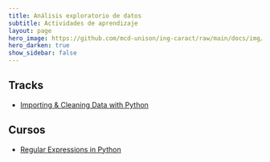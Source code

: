 ```yaml
---
title: Análisis exploratorio de datos 
subtitle: Actividades de aprendizaje
layout: page
hero_image: https://github.com/mcd-unison/ing-caract/raw/main/docs/img/eda-banner.jpg
hero_darken: true
show_sidebar: false
---
```



## Tracks

- [Importing & Cleaning Data with Python](https://www.datacamp.com/tracks/importing-cleaning-data-with-python)

## Cursos

- [Regular Expressions in Python](https://www.datacamp.com/courses/regular-expressions-in-python)


<!-- - [Introduction to Data Visualization with Seaborn](https://www.datacamp.com/courses/introduction-to-data-visualization-with-seaborn). Parte del *career track* de analista de datos de *DataCamp*.

- [Exploratory Data Analysis in Python](https://www.datacamp.com/courses/exploratory-data-analysis-in-python). Parte del *career track* de analista de datos de *DataCamp*.


## Casos de estudio

- Escoger uno de estos dos casos de estudio, ofrecidos por DataCamp:

    - [Analyzing Marketing Campaigns with pandas](https://www.datacamp.com/courses/analyzing-marketing-campaigns-with-pandas)
    - [Analyzing US Census Data in Python](https://www.datacamp.com/courses/analyzing-us-census-data-in-python)


## Libretas

- Escoger uno de estos proyectos guiado de DataCamp sobre procesamiento y análisis de datos:

    -  [Data Driven Product Management: Conducting a Market Analysis](https://app.datacamp.com/learn/projects/1684)
    -  [What's in an Avocado Toast: A Supply Chain Analysis](https://app.datacamp.com/learn/projects/1685)
    -  [Building a Retail Data Pipeline](https://app.datacamp.com/learn/projects/1833)
    -  [Debugging a Sales Data Workflow](https://app.datacamp.com/learn/projects/1931)
    -  [Analyzing Crime in Los Angeles](https://app.datacamp.com/learn/projects/1876)
    -  [Customer Analytics: Preparing Data for Modeling](https://app.datacamp.com/learn/projects/customer_analytics_preparing_data_for_modeling)
    -  [What and Where are the World's Oldest Businesses](https://app.datacamp.com/learn/projects/worlds_oldest_businesses)


- Escoger uno de estos proyectos *no guiados* de DataCamp sobre procesamiento y análisis de datos:

    - [Exploring the History of Lego](https://app.datacamp.com/learn/projects/history-of-lego)
    - [Comparing Search Interest with Google Trends](https://app.datacamp.com/learn/projects/google_trends)
    - [Bad Passwords and the NIST Guidelines](https://app.datacamp.com/learn/projects/analyzing_password_strength)
    - [The Android App Market on Google Play](https://app.datacamp.com/learn/projects/android-app-market)

 -->
